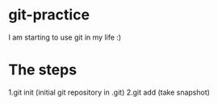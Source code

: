 # git-practice
I am starting to use git in my life :)

# The steps
1.git init (initial git repository in .git)
2.git add (take snapshot)
